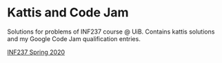 # Kattis and Code Jam
Solutions for problems of INF237 course @ UiB. Contains kattis solutions and my Google Code Jam qualification entries.

[INF237 Spring 2020](https://uib.kattis.com/courses/INF237/spring20)
